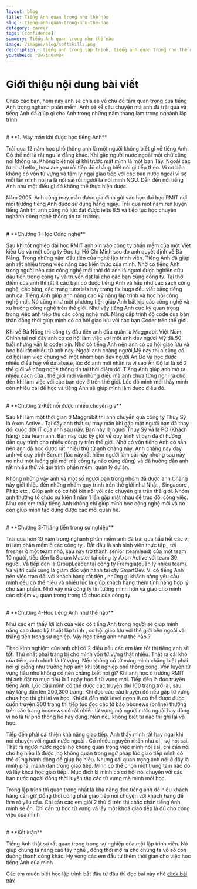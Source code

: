 ```yaml
---
layout: blog
title: Tiếng Anh quan trọng như thế nào
slug : tieng-anh-quan-trong-nhu-the-nao
category: career
tags: [confidence]
summery: Tiếng Anh quan trọng như thế nào   
image: /images/blog/softskills.png
description : tiếng anh trong lập trình, tiếng anh quan trong như thế nào.
youtubeId: r2w7in6xMB4
---
```


# **Giới thiệu nội dung bài viết**

Chào các bạn, hôm nay anh sẽ chia sẽ về chủ đề tầm quan trọng của tiếng Anh trong nghành phần mềm. Anh sẽ kể câu chuyện mà anh đã trãi qua và tiếng Anh đã giúp gì cho Anh trong những năm tháng làm trong nghành lập trình

<br>
# **1. May mắn khi được học tiếng Anh**

Trải qua 12 năm học phổ thông anh là một người không biết gì về tiếng Anh. Có thể nói là rất ngu là đằng khác. Khi gặp người nước ngoài một chữ cũng nói không ra. Không biết nói gì khi trước mặt mình là một bạn Tây. Ngoài các từ như hello , how are you rồi tiếp đó chẳng biết nói gì tiếp theo. Vì cơ bản không có vốn từ vựng và tâm lý ngại giao tiếp với các bạn nước ngoài vì sợ mỗi lần mình nói ra là nói sai rồi người ta nói mình NGU. Dẫn đến nói tiếng Anh như một điều gì đó không thể thực hiện được.


Năm 2005, Anh cũng may mắn được gia đình gửi vào học đại học RMIT nơi môi trường tiếng Anh được sử dụng hằng ngày. Trải qua một năm rèn luyện tiếng Anh thì anh cũng nổ lực đạt được ielts 6.5 và tiếp tục học chuyên nghành công nghệ thông tin tại trường.

<br>
# **Chương 1-Học Công nghệ**

Sau khi tốt nghiệp đại học RMIT anh xin vào công ty phần mềm của một Việt kiều Úc và một công ty Đức tại Hồ Chí Minh sau đó anh quyết định về Đà Nẵng. Trong những năm đầu tiên của nghề lập trình viên. Tiếng Anh đã giúp anh rất nhiều trong việc nâng cao kiến thức của mình. Nhờ có tiếng Anh trong người nên các công nghệ mới thời đó anh là người được nghiên cứu đầu tiên trong công ty và truyền đạt lại cho các bạn cùng công ty. Tại thời điểm của anh thì rất ít các bạn có được tiếng Anh và hầu như các sách công nghệ, các blog, các trang tutorials hay trang fix bugs đều viết bằng tiếng anh cả. Tiếng Anh giúp anh nâng cao kỷ năng lập trình và học hỏi công nghệ mới. Nó cũng như một phương tiện giúp Anh bắt kịp các công nghệ và xu hướng công nghệ trên thế giới. Như vậy tiếng Anh cực kỳ quan trọng trong việc anh tiếp thu các công nghệ mới. Nâng cấp trình độ code của bản thân đồng thời giúp mình có cơ hội giao lưu với các bạn Coder trên thế giới.

Khi về Đà Nẵng thì công ty đầu tiên anh đầu quân là Maggrabit Việt Nam. Chính tại nơi đây anh có cơ hội làm việc với một anh dev người Mỹ đã 50 tuổi nhưng vẫn là coder xịn. Nhờ có tiếng Anh nên anh có cơ hội giao lưu và học hỏi rất nhiều từ anh này. Ngoài anh chàng người Mỹ này thì a cũng có cơ hội làm việc chung với một nhóm bạn dev người Ấn Độ và học được nhiều điều hay về database, lúc đó anh mới nhận ra vì sao Ấn Độ lại là số 2 thế giới về công nghệ thông tin tại thời điểm đó. Tiếng Anh giúp anh mở ra nhiều cách cửa , thế giới mới và những điều mà anh chưa từng nghỉ ra cho đến khi làm việc với các bạn dev ở trên thế giới. Lúc đó mình mới thấy mình còn nhiều cái để học và tiếng Anh sẽ giúp mình làm được điều đó.

<br>
# **Chương 2-Kết nối được nhiều chuyên gia**  

Sau khi làm một thời gian ở Maggrabit thì anh chuyển qua công ty Thuỵ Sỹ là Axon Active . Tại đây anh thật sự may mắn khi gặp một người bạn đã thay đổi cuộc đời IT của anh sau này. Bạn này là người Thuỵ Sỹ và là PO (Khách hàng) của team anh. Bạn này cực kỳ giỏi về quy trình vì bạn đã đi hướng dẫn quy trình cho nhiều công ty trên thế giới. Nhờ có vốn tiếng Anh có sẳn nên anh đã học được rất nhiều thứ từ anh chàng này. Anh chàng này dạy anh về quy trình Scrum (lúc này rất hiếm người làm cái này nhưng sau này nó như một luồng gió mới mà công ty nào cũng dùng) và đã hướng dẫn anh rất nhiều thứ về qui trình phần mềm, quản lý dự án.

Không những vậy anh và một số người bạn trong nhóm đã được anh Chàng này giới thiệu đến những nhóm quy trình trên thế giới như Nhật , Singapore , Pháp etc . Giúp anh có cơ hội kết nối với các chuyên gia trên thế giới. Nhóm anh thường tổ chức sự kiện 1 năm 1 lần gặp mặt nhau để trao đổi công việc. Như các em thấy tiếng Anh không chỉ giúp mình học công nghệ mới và nó còn giúp mình tạo dựng được các mối quan hệ.

<br>
# **Chương 3-Thăng tiến trong sự nghiệp**

Trải qua hơn 10 năm trong nghành phần mềm anh đã trải qua hầu hết các vị trí làm phần mềm ở các công ty . Bắt đầu là anh sinh viên thực tập , tới fresher ở một team nhỏ, sau này trở thành senior (teamlead) của một team 10 người, tiếp đến là Scrum Master tại công ty Axon Active với team 30 người. Và tiếp đến là GroupLeader tại công ty Framgia(quản lý nhiều team). Và vị trí cuối cùng là giám đốc vận hành tại cty SmartDev. Vì có tiếng Anh nên việc trao đổi với khách hàng rất tiện , những gì khách hàng yêu cầu mình đều có thể hiểu và nhiều lúc là giúp khách hàng thêm tính năng hợp lý cho sản phẩm. Nhờ vậy mà công ty tin tưởng mình hơn và giao cho mình các nhiệm vụ quan trong trong tổ chức của công ty.

<br>
# **Chương 4-Học tiếng Anh như thế nào**

Như các em thấy lợi ích của việc có tiếng Anh trong người sẽ giúp mình nâng cao được kỷ thuật lập trình , cơ hội giao lưu với thế giới bên ngoài và thăng tiến trong sự nghiệp. Vậy học tiếng anh như thế nào ?

Theo kinh nghiệm của anh chỉ có 2 điều nếu các em làm tốt thì tiếng anh sẽ tốt. Thứ nhất phải trang bị cho mình vốn từ vựng thật nhiều. Thật ra cái khó của tiếng anh chính là từ vựng. Nếu không có từ vựng mình chẳng biết phải nói gì giống như trường hợp anh khi tốt nghiệp phổ thông xong. Vốn luyến từ vựng hầu như không có nên chẳng biết nói gì? Khi anh học ở trường RMIT thì anh đặt ra mục tiêu là 1 ngày học 5 từ vựng mới. Tiếp đến là đọc truyện tiếng Anh. Lúc đầu mình có thể được các truyện dài 100 trang trở lại, sau này tăng dần lên 200,300 trang. Khi đọc các câu truyện đó nếu gặp từ vựng chưa học thì ghi lại và học. Khi đã đến một level ngon là có thể được được cuốn truyện 300 trang thì tiếp tục đọc các tờ báo bbcnews (online) thường trên các trang bccnews có rất nhiều từ vựng mà người nước ngoài hay dùng vì nó là từ phổ thông họ hay dùng. Nên nếu không biết từ nào thì ghi lại và học.

Tiếp đến phải cải thiện khả năng giao tiếp. Anh thấy mình rất hay ngại khi nói chuyện với người nước ngoài . Có nhiều nguyên nhân như dị , sợ nói sai. Thật ra người nước ngoài họ không quan trọng việc mình nói sai, chỉ cần nói cho họ hiểu là được ,họ không quan trong ngữ pháp lúc giao tiếp mình có thể dùng hành động để giúp họ hiểu. Nhưng cái quan trọng anh nói ở đây là mình phải manh dạn trong giao tiếp. Mình có thể chọn một trung tâm nào đó và lấy khoá học giao tiếp . Mục đích là mình có cơ hội nói chuyện với các bạn nước ngoài đồng thời luyện tập các từ vựng mà mình mới học.

Trong lập trình thì quan trong nhất là khả năng đọc  tiếng anh để hiểu khách hàng cần gì? Đồng thời cũng phải giao tiếp nói chuyện với khách hàng để làm rõ yêu cầu. Chỉ cần các em giỏi 2 thứ ở trên thì chắc chắn tiếng Anh mình sẽ ổn. Chỉ cần tự học từ vựng và lấy một khoá giao tiếp là đủ cho công việc của mình

<br>
# **Kết luận**

Tiếng Anh thật sự rất quan trọng trong sự nghiệp của một lập trình viên. Nó giúp chúng ta nâng cao tay nghề , đồng thời mở ra cho chúng ta vô số con đường thành công khác. Hy vọng các em đầu tư thêm thời gian cho việc học tiếng Anh của mình

Các em muốn biết học lập trình bắt đầu từ đâu thì đọc bài này nhé
[click bài này](https://levunguyen.com/career/2020/05/11/hoc-lap-trinh-bat-dau-tu-dau/)
